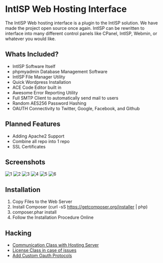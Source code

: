# IntISP Web Hosting Interface

The IntISP Web hosting interface is a plugin to the IntISP solution. We have made the project open source once again. IntISP can be rewritten to interface into many different control panels like CPanel, IntISP, Webmin, or whatever you would like. 

## Whats Included?

- IntISP Software Itself
- phpmyadmin Database Management Software
- IntISP File Manager Utility
- Quick Wordpress Installation
- ACE Code Editor built in
- Awesome Error Reporting Utility
- Full SMTP Client to automatically send mail to users
- Random AES256 Password Hashing
- OAUTH Connectivity to Twitter, Google, Facebook, and Github

## Planned Features

- Adding Apache2 Support
- Combine all repo into 1 repo
- SSL Certificates


## Screenshots

![1](https://github.com/INTisp/INTisp/blob/master/screenshots/1.png?raw=true)
![2](https://github.com/INTisp/INTisp/blob/master/screenshots/2.png?raw=true)
![3](https://github.com/INTisp/INTisp/blob/master/screenshots/3.png?raw=true)
![4](https://github.com/INTisp/INTisp/blob/master/screenshots/4.png?raw=true)
![5](https://github.com/INTisp/INTisp/blob/master/screenshots/5.png?raw=true)
![6](https://github.com/INTisp/INTisp/blob/master/screenshots/6.png?raw=true)

## Installation

1. Copy Files to the Web Server
2. Install Composer (curl -sS https://getcomposer.org/installer | php)
3. composer.phar install
4. Follow the Installation Procedure Online

## Hacking

- [Communication Class with Hosting Server](https://github.com/INTisp/INTisp/blob/master/includes/classes/communication.class.php)
- [License Class in case of issues](https://github.com/INTisp/INTisp/blob/master/includes/classes/license.class.php)
- [Add Custom Oauth Protocols](https://github.com/INTisp/INTisp/tree/master/includes/oauth)
